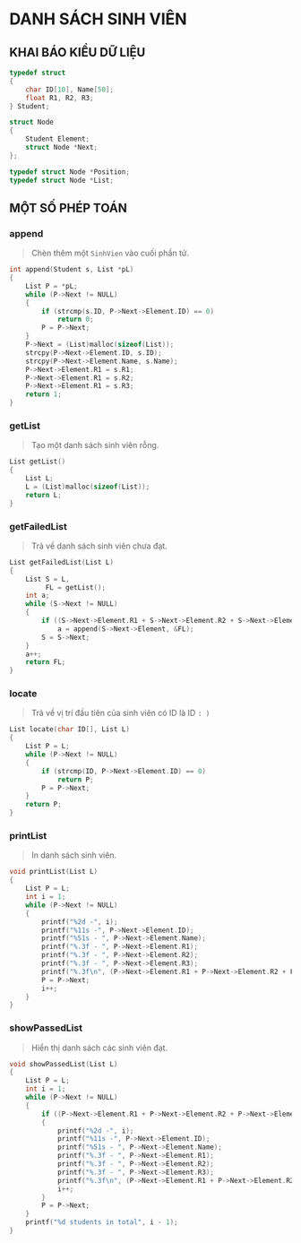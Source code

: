 # DANH SÁCH SINH VIÊN

## KHAI BÁO KIỂU DỮ LIỆU

```c
typedef struct
{
    char ID[10], Name[50];
    float R1, R2, R3;
} Student;

struct Node
{
    Student Element;
    struct Node *Next;
};

typedef struct Node *Position;
typedef struct Node *List;
```

## MỘT SỐ PHÉP TOÁN

### append

> Chèn thêm một `SinhVien` vào cuối phần tử.

```c
int append(Student s, List *pL)
{
    List P = *pL;
    while (P->Next != NULL)
    {
        if (strcmp(s.ID, P->Next->Element.ID) == 0)
            return 0;
        P = P->Next;
    }
    P->Next = (List)malloc(sizeof(List));
    strcpy(P->Next->Element.ID, s.ID);
    strcpy(P->Next->Element.Name, s.Name);
    P->Next->Element.R1 = s.R1;
    P->Next->Element.R1 = s.R2;
    P->Next->Element.R1 = s.R3;
    return 1;
}
```

### getList

> Tạo một danh sách sinh viên rỗng.

```c
List getList()
{
    List L;
    L = (List)malloc(sizeof(List));
    return L;
}
```

### getFailedList

> Trả về danh sách sinh viên chưa đạt.

```c
List getFailedList(List L)
{
    List S = L,
         FL = getList();
    int a;
    while (S->Next != NULL)
    {
        if ((S->Next->Element.R1 + S->Next->Element.R2 + S->Next->Element.R3) / 3 < 4)
            a = append(S->Next->Element, &FL);
        S = S->Next;
    }
    a++;
    return FL;
}
```

### locate

> Trả về vị trí đầu tiên của sinh viên có ID là ID `: )`

```c
List locate(char ID[], List L)
{
    List P = L;
    while (P->Next != NULL)
    {
        if (strcmp(ID, P->Next->Element.ID) == 0)
            return P;
        P = P->Next;
    }
    return P;
}
```

### printList

> In danh sách sinh viên.

```c
void printList(List L)
{
    List P = L;
    int i = 1;
    while (P->Next != NULL)
    {
        printf("%2d -", i);
        printf("%11s -", P->Next->Element.ID);
        printf("%51s - ", P->Next->Element.Name);
        printf("%.3f - ", P->Next->Element.R1);
        printf("%.3f - ", P->Next->Element.R2);
        printf("%.3f - ", P->Next->Element.R3);
        printf("%.3f\n", (P->Next->Element.R1 + P->Next->Element.R2 + P->Next->Element.R3) / 3);
        P = P->Next;
        i++;
    }
}
```

### showPassedList

> Hiển thị danh sách các sinh viên đạt.

```c
void showPassedList(List L)
{
    List P = L;
    int i = 1;
    while (P->Next != NULL)
    {
        if ((P->Next->Element.R1 + P->Next->Element.R2 + P->Next->Element.R3) / 3 >= 4)
        {
            printf("%2d -", i);
            printf("%11s -", P->Next->Element.ID);
            printf("%51s - ", P->Next->Element.Name);
            printf("%.3f - ", P->Next->Element.R1);
            printf("%.3f - ", P->Next->Element.R2);
            printf("%.3f - ", P->Next->Element.R3);
            printf("%.3f\n", (P->Next->Element.R1 + P->Next->Element.R2 + P->Next->Element.R3) / 3);
            i++;
        }
        P = P->Next;
    }
    printf("%d students in total", i - 1);
}
```
